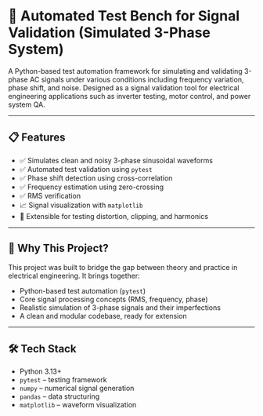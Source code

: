 # 🔌 Automated Test Bench for Signal Validation (Simulated 3-Phase System)

A Python-based test automation framework for simulating and validating 3-phase AC signals under various conditions including frequency variation, phase shift, and noise. Designed as a signal validation tool for electrical engineering applications such as inverter testing, motor control, and power system QA.

---

## 📋 Features

- ✅ Simulates clean and noisy 3-phase sinusoidal waveforms
- ✅ Automated test validation using `pytest`
- ✅ Phase shift detection using cross-correlation
- ✅ Frequency estimation using zero-crossing
- ✅ RMS verification
- 📈 Signal visualization with `matplotlib`
- 🧪 Extensible for testing distortion, clipping, and harmonics

---

## 🧠 Why This Project?

This project was built to bridge the gap between theory and practice in electrical engineering. It brings together:

- Python-based test automation (`pytest`)
- Core signal processing concepts (RMS, frequency, phase)
- Realistic simulation of 3-phase signals and their imperfections
- A clean and modular codebase, ready for extension

---

## 🛠️ Tech Stack

- Python 3.13+
- `pytest` – testing framework
- `numpy` – numerical signal generation
- `pandas` – data structuring
- `matplotlib` – waveform visualization

